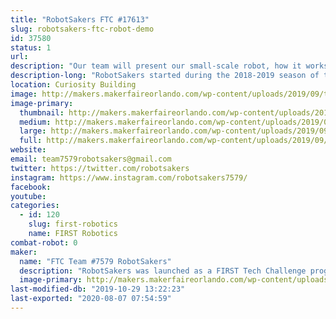 ```yaml
---
title: "RobotSakers FTC #17613"
slug: robotsakers-ftc-robot-demo
id: 37580
status: 1
url: 
description: "Our team will present our small-scale robot, how it works, and how you can get involved in FIRST to work with your own team and build a robot."
description-long: "RobotSakers started during the 2018-2019 season of the FIRST Tech Challenge and developed a robot to compete in the year's game, Rover Ruckus. After experiencing our first season and learning the ropes of robotics, our dedication to spreading STEM skyrocketed and we want to extend our mission to Maker Faire by demoing our robot. Our exhibit will showcase our bot, how we built it, and how you can get involved in FIRST."
location: Curiosity Building
image: http://makers.makerfaireorlando.com/wp-content/uploads/2019/09/team-picture-3.jpg
image-primary:
  thumbnail: http://makers.makerfaireorlando.com/wp-content/uploads/2019/09/team-picture-3-150x150.jpg
  medium: http://makers.makerfaireorlando.com/wp-content/uploads/2019/09/team-picture-3-300x209.jpg
  large: http://makers.makerfaireorlando.com/wp-content/uploads/2019/09/team-picture-3.jpg
  full: http://makers.makerfaireorlando.com/wp-content/uploads/2019/09/team-picture-3.jpg
website: 
email: team7579robotsakers@gmail.com
twitter: https://twitter.com/robotsakers
instagram: https://www.instagram.com/robotsakers7579/
facebook: 
youtube: 
categories:
  - id: 120
    slug: first-robotics
    name: FIRST Robotics
combat-robot: 0
maker:
  name: "FTC Team #7579 RobotSakers"
  description: "RobotSakers was launched as a FIRST Tech Challenge program by a group of students with an interest in engineering and robotics.  Our team’s mission is to inspire young people to become leaders in Science, Technology, Engineering, and Mathematics by developing partnerships with industry professionals to solve annual engineering challenges put forth by FIRST.  We are building a foundation of technical skills, social skills, and values to create leaders in the STEM community."
  image-primary: http://makers.makerfaireorlando.com/wp-content/uploads/2019/09/Robotsakers-logo.png
last-modified-db: "2019-10-29 13:22:23"
last-exported: "2020-08-07 07:54:59"
---
```

